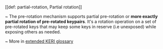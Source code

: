 [[def: partial-rotation, Partial rotation]]

~ The pre-rotation mechanism supports partial pre-rotation or **more exactly partial rotation of pre-rotated keypairs**. It's a rotation operation on a set of pre-rotated keys that may keep some keys in reserve (i.e unexposed) while exposing others as needed.

~ More in <a href="https://weboftrust.github.io/WOT-terms/docs/glossary/partial-rotation">extended KERI glossary</a>

